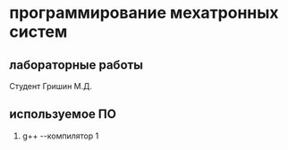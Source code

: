 # программирование мехатронных систем

## лабораторные работы

Студент Гришин М.Д.

## используемое ПО

1. g++ --компилятор 1

